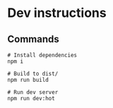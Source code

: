# Dev instructions

## Commands

```
# Install dependencies
npm i

# Build to dist/
npm run build

# Run dev server
npm run dev:hot
```